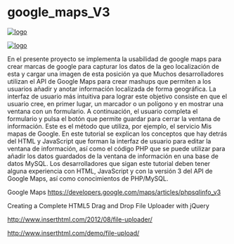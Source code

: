 google_maps_V3
==============


[![logo](https://raw.github.com/hugocastalleda/google_maps_V3/master/Captura1.PNG)](#logo)

[![logo](https://raw.github.com/hugocastalleda/google_maps_V3/master/Captura2.PNG)](#logo)


En el presente proyecto se implementa la usabilidad de google maps para crear marcas de google para capturar los datos de la geo localización de esta y cargar una imagen de esta posición ya que
Muchos desarrolladores utilizan el API de Google Maps para crear mashups que permiten a los usuarios añadir y anotar información localizada de forma geográfica. La interfaz de usuario más intuitiva para lograr este objetivo consiste en que el usuario cree, en primer lugar, un marcador o un polígono y en mostrar una ventana con un formulario. A continuación, el usuario completa el formulario y pulsa el botón que permite guardar para cerrar la ventana de información. Este es el método que utiliza, por ejemplo, el servicio Mis mapas de Google. En este tutorial se explican los conceptos que hay detrás del HTML y JavaScript que forman la interfaz de usuario para editar la ventana de información, así como el código PHP que se puede utilizar para añadir los datos guardados de la ventana de información en una base de datos MySQL. Los desarrolladores que sigan este tutorial deben tener alguna experiencia con HTML, JavaScript y con la versión 3 del API de Google Maps, así como conocimientos de PHP/MySQL.

Google Maps
https://developers.google.com/maps/articles/phpsqlinfo_v3


Creating a Complete HTML5 Drag and Drop File Uploader with jQuery

http://www.inserthtml.com/2012/08/file-uploader/

http://www.inserthtml.com/demo/file-upload/
